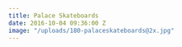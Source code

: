 ```yaml
---
title: Palace Skateboards
date: 2016-10-04 09:36:00 Z
image: "/uploads/180-palaceskateboards@2x.jpg"
---
```


